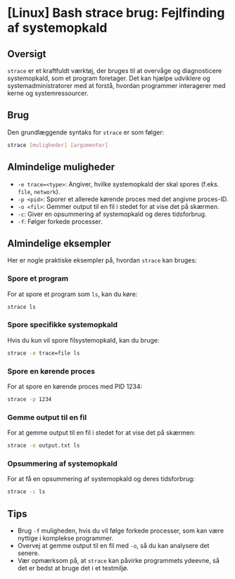 # [Linux] Bash strace brug: Fejlfinding af systemopkald

## Oversigt
`strace` er et kraftfuldt værktøj, der bruges til at overvåge og diagnosticere systemopkald, som et program foretager. Det kan hjælpe udviklere og systemadministratorer med at forstå, hvordan programmer interagerer med kerne og systemressourcer.

## Brug
Den grundlæggende syntaks for `strace` er som følger:

```bash
strace [muligheder] [argumenter]
```

## Almindelige muligheder
- `-e trace=<type>`: Angiver, hvilke systemopkald der skal spores (f.eks. `file`, `network`).
- `-p <pid>`: Sporer et allerede kørende proces med det angivne proces-ID.
- `-o <fil>`: Gemmer output til en fil i stedet for at vise det på skærmen.
- `-c`: Giver en opsummering af systemopkald og deres tidsforbrug.
- `-f`: Følger forkede processer.

## Almindelige eksempler
Her er nogle praktiske eksempler på, hvordan `strace` kan bruges:

### Spore et program
For at spore et program som `ls`, kan du køre:

```bash
strace ls
```

### Spore specifikke systemopkald
Hvis du kun vil spore filsystemopkald, kan du bruge:

```bash
strace -e trace=file ls
```

### Spore en kørende proces
For at spore en kørende proces med PID 1234:

```bash
strace -p 1234
```

### Gemme output til en fil
For at gemme output til en fil i stedet for at vise det på skærmen:

```bash
strace -o output.txt ls
```

### Opsummering af systemopkald
For at få en opsummering af systemopkald og deres tidsforbrug:

```bash
strace -c ls
```

## Tips
- Brug `-f` muligheden, hvis du vil følge forkede processer, som kan være nyttige i komplekse programmer.
- Overvej at gemme output til en fil med `-o`, så du kan analysere det senere.
- Vær opmærksom på, at `strace` kan påvirke programmets ydeevne, så det er bedst at bruge det i et testmiljø.